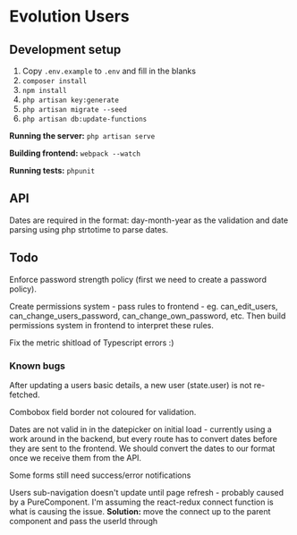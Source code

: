 # Evolution Users

## Development setup

1. Copy `.env.example` to `.env` and fill in the blanks
2. `composer install`
3. `npm install`
4. `php artisan key:generate`
5. `php artisan migrate --seed`
6. `php artisan db:update-functions`

__Running the server:__ `php artisan serve`

__Building frontend:__ `webpack --watch`

__Running tests:__ `phpunit`

## API

Dates are required in the format: day-month-year as the validation and date parsing using php strtotime to parse dates.

## Todo

Enforce password strength policy (first we need to create a password policy).

Create permissions system - pass rules to frontend - eg. can_edit_users, can_change_users_password, can_change_own_password, etc. Then build permissions system in frontend to interpret these rules.

Fix the metric shitload of Typescript errors :)

### Known bugs

After updating a users basic details, a new user (state.user) is not re-fetched.

Combobox field border not coloured for validation.

Dates are not valid in in the datepicker on initial load - currently using a work around in the backend, but every route has to convert dates before they are sent to the frontend. We should convert the dates to our format once we receive them from the API.

Some forms still need success/error notifications

Users sub-navigation doesn't update until page refresh - probably caused by a PureComponent. I'm assuming the react-redux connect function is what is causing the issue. **Solution:** move the connect up to the parent component and pass the userId through
